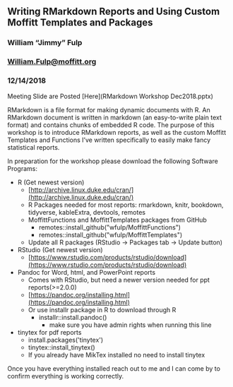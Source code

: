 ## Writing RMarkdown Reports and Using Custom Moffitt Templates and Packages
### William “Jimmy” Fulp 
### [William.Fulp@moffitt.org](William.Fulp@moffitt.org)
### 12/14/2018

Meeting Slide are Posted [Here](RMarkdown Workshop Dec2018.pptx)
 
RMarkdown is a file format for making dynamic documents with R. An RMarkdown document is written in markdown (an easy-to-write plain text format) and contains chunks of embedded R code. The purpose of this workshop is to introduce RMarkdown reports, as well as the custom Moffitt Templates and Functions I’ve written specifically to easily make fancy statistical reports.
 
In preparation for the workshop please download the following Software Programs:

* R (Get newest version)
    * [http://archive.linux.duke.edu/cran/](http://archive.linux.duke.edu/cran/)
    * R Packages needed for most reports: rmarkdown, knitr, bookdown, tidyverse, kableExtra, devtools, remotes
    * MoffittFunctions and MoffittTemplates packages from GitHub
        * remotes::install_github("wfulp/MoffittFunctions")
        * remotes::install_github("wfulp/MoffittTemplates")
    * Update all R packages (RStudio -> Packages tab -> Update button)
* RStudio (Get newest version)
    * [https://www.rstudio.com/products/rstudio/download](https://www.rstudio.com/products/rstudio/download)
* Pandoc for Word, html, and PowerPoint reports
    * Comes with RStudio, but need a newer version needed for ppt reports(>=2.0.0)
    * [https://pandoc.org/installing.html](https://pandoc.org/installing.html)
    * Or use installr package in R to download through R
        * installr::install.pandoc()
            * make sure you have admin rights when running this line
* tinytex for pdf reports
    * install.packages('tinytex')
    * tinytex::install_tinytex()
    * If you already have MikTex installed no need to install tinytex
 
Once you have everything installed reach out to me and I can come by to confirm everything is working correctly.
